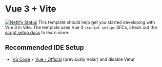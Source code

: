 # Vue 3 + Vite
[![Netlify Status](https://api.netlify.com/api/v1/badges/e821a9a1-8535-459c-b997-130d98e2a86d/deploy-status)](https://app.netlify.com/sites/helpdeskinnova/deploys)
This template should help get you started developing with Vue 3 in Vite. The template uses Vue 3 `<script setup>` SFCs, check out the [script setup docs](https://v3.vuejs.org/api/sfc-script-setup.html#sfc-script-setup) to learn more.

## Recommended IDE Setup

- [VS Code](https://code.visualstudio.com/) + [Vue - Official](https://marketplace.visualstudio.com/items?itemName=Vue.volar) (previously Volar) and disable Vetur
